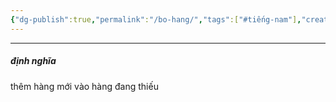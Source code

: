 ```yaml
---
{"dg-publish":true,"permalink":"/bo-hang/","tags":["#tiếng-nam"],"created":"2025-08-13T22:43:07.543+07:00"}
---
```



---

##### định nghĩa 
thêm hàng mới vào hàng đang thiếu




